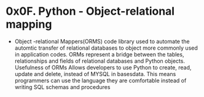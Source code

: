 # 0x0F. Python - Object-relational mapping

*  Object -relational Mappers(ORMS)
code library used to automate the automtic transfer of relational databases to object more commonly used in application codes. ORMs represent a bridge between the tables, relationships and fields of relational databases and Python objects.
Usefulness of ORMs
Allows developers to use Python to create, read, update and delete, instead of MYSQL in basesdata. This means programmers can use the language they are comfortable instead of writing SQL schemas and procedures
